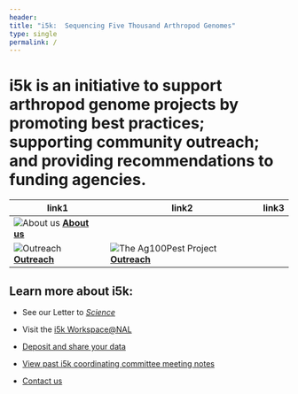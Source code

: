 ```yaml
---
header:
title: "i5k:  Sequencing Five Thousand Arthropod Genomes"
type: single
permalink: /
---
```


# i5k is an initiative to support arthropod genome projects by promoting best practices; supporting community outreach; and providing recommendations to funding agencies.

| link1 | link2 | link3 |
| ---- | ----- | ----- |
| ![About us](/images/i5k.png) __[About us](/about)__ |
| ![Outreach](/images/butterflies-for-homepage.png) __[Outreach](/outreach)__ | ![The Ag100Pest Project](/images/stinkbug-for-homepage.png) __[Outreach](/ag100pest)__ |

## Learn more about i5k: 

* See our Letter to [_Science_](http://science.sciencemag.org/content/331/6023/1386)

* Visit the [i5k Workspace@NAL](https://i5k.nal.usda.gov)

* [Deposit and share your data](share)

* [View past i5k coordinating committee meeting notes](/meeting-notes)

* [Contact us](contact)